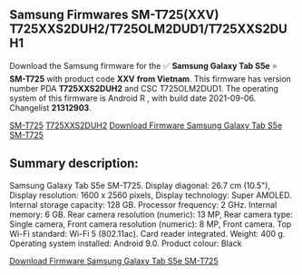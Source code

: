 <h2>Samsung Firmwares SM-T725(XXV) T725XXS2DUH2/T725OLM2DUD1/T725XXS2DUH1</h2>
Download the Samsung firmware for the ✅ <strong>Samsung Galaxy Tab S5e </strong> ⭐ <strong>SM-T725</strong> with product code <strong>XXV</strong> <strong> from Vietnam</strong>. This firmware has version number PDA <strong>T725XXS2DUH2</strong> and CSC T725OLM2DUD1. The operating system of this firmware is Android R , with build date 2021-09-06. Changelist <strong>21312903</strong>.


[SM-T725](https://samfirm.shop/samsung/model/SM-T725)
[T725XXS2DUH2](https://samfirm.shop/samsung/pda/T725XXS2DUH2)
[Download Firmware Samsung Galaxy Tab S5e SM-T725](https://samfirm.shop/samsung/firmware/453435)
<h2>Summary description:</h2>
<p>Samsung Galaxy Tab S5e SM-T725. Display diagonal: 26.7 cm (10.5"), Display resolution: 1600 x 2560 pixels, Display technology: Super AMOLED. Internal storage capacity: 128 GB. Processor frequency: 2 GHz. Internal memory: 6 GB. Rear camera resolution (numeric): 13 MP, Rear camera type: Single camera, Front camera resolution (numeric): 8 MP, Front camera. Top Wi-Fi standard: Wi-Fi 5 (802.11ac). Card reader integrated. Weight: 400 g. Operating system installed: Android 9.0. Product colour: Black</p>


[Download Firmware Samsung Galaxy Tab S5e SM-T725](https://samfirm.shop/samsung/firmware/453435)
